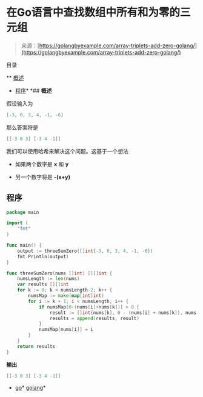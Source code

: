 <!--yml

类别：未分类

日期：2024-10-13 06:42:29

-->

# 在Go语言中查找数组中所有和为零的三元组

> 来源：[https://golangbyexample.com/array-triplets-add-zero-golang/](https://golangbyexample.com/array-triplets-add-zero-golang/)

目录

**   [概述](#Overview "Overview")

+   [程序](#Program "Program")*  *## **概述**

假设输入为

```go
[-3, 0, 3, 4, -1, -6]
```

那么答案将是

```go
[[-3 0 3] [-3 4 -1]]
```

我们可以使用哈希来解决这个问题。这基于一个想法

+   如果两个数字是 **x** 和 **y**

+   另一个数字将是 **-(x+y)**

## **程序**

```go
package main

import (
    "fmt"
)

func main() {
    output := threeSumZero([]int{-3, 0, 3, 4, -1, -6})
    fmt.Println(output)
}

func threeSumZero(nums []int) [][]int {
    numsLength := len(nums)
    var results [][]int
    for k := 0; k < numsLength-2; k++ {
        numsMap := make(map[int]int)
        for i := k + 1; i < numsLength; i++ {
            if numsMap[0-(nums[i]+nums[k])] > 0 {
                result := []int{nums[k], 0 - (nums[i] + nums[k]), nums[i]}
                results = append(results, result)
            }
            numsMap[nums[i]] = i
        }
    }
    return results
}
```

**输出**

```go
[[-3 0 3] [-3 4 -1]]
```

+   [go](https://golangbyexample.com/tag/go/)*   [golang](https://golangbyexample.com/tag/golang/)*
